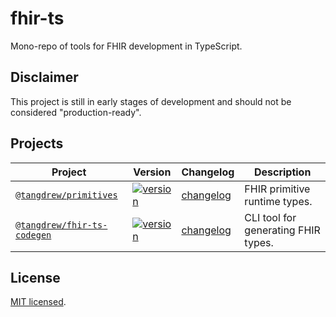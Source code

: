 # fhir-ts

Mono-repo of tools for FHIR development in TypeScript.

## Disclaimer

This project is still in early stages of development and should not be considered "production-ready".

## Projects

| Project                                                   | Version                                                                                                                           | Changelog                                            | Description                         |
| --------------------------------------------------------- | --------------------------------------------------------------------------------------------------------------------------------- | ---------------------------------------------------- | ----------------------------------- |
| [`@tangdrew/primitives`](./packages/primitives)           | [![version](https://img.shields.io/npm/v/@tangdrew/primitives.svg)](https://www.npmjs.com/package/@tangdrew/primitives)           | [changelog](./packages/primitives/CHANGELOG.md)      | FHIR primitive runtime types.       |
| [`@tangdrew/fhir-ts-codegen`](./packages/fhir-ts-codegen) | [![version](https://img.shields.io/npm/v/@tangdrew/fhir-ts-codegen.svg)](https://www.npmjs.com/package/@tangdrew/fhir-ts-codegen) | [changelog](./packages/fhir-ts-codegen/CHANGELOG.md) | CLI tool for generating FHIR types. |

## License

[MIT licensed](./LICENSE).
